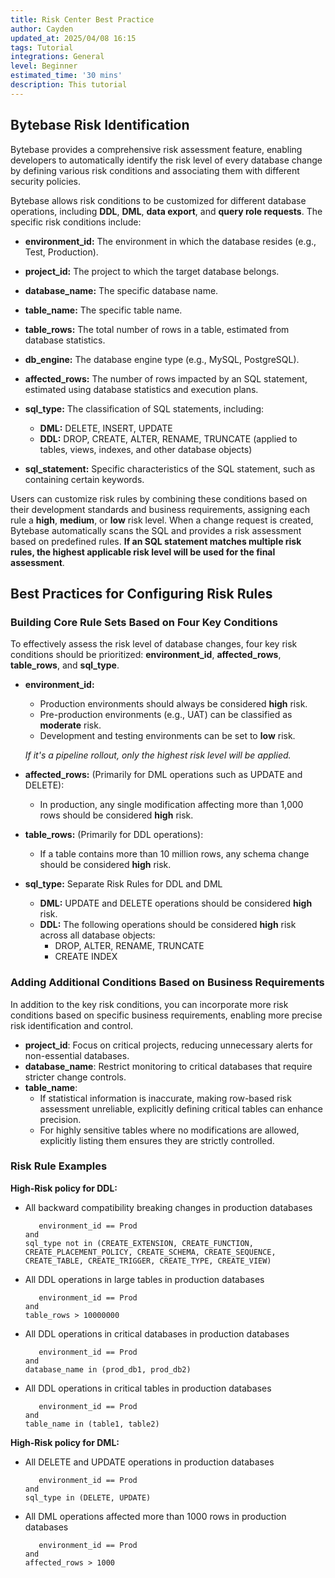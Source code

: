 ```yaml
---
title: Risk Center Best Practice
author: Cayden
updated_at: 2025/04/08 16:15
tags: Tutorial
integrations: General
level: Beginner
estimated_time: '30 mins'
description: This tutorial
---
```


## Bytebase Risk Identification

Bytebase provides a comprehensive risk assessment feature, enabling developers to automatically identify the risk level of every database change by defining various risk conditions and associating them with different security policies.

Bytebase allows risk conditions to be customized for different database operations, including **DDL**, **DML**, **data export**, and **query role requests**. The specific risk conditions include:

- **environment_id:** The environment in which the database resides (e.g., Test, Production).
- **project_id:** The project to which the target database belongs.
- **database_name:** The specific database name.
- **table_name:** The specific table name.
- **table_rows:** The total number of rows in a table, estimated from database statistics.
- **db_engine:** The database engine type (e.g., MySQL, PostgreSQL).
- **affected_rows:** The number of rows impacted by an SQL statement, estimated using database statistics and execution plans.
- **sql_type:** The classification of SQL statements, including:

   - **DML:** DELETE, INSERT, UPDATE
   - **DDL:** DROP, CREATE, ALTER, RENAME, TRUNCATE (applied to tables, views, indexes, and other database objects)
  
- **sql_statement:** Specific characteristics of the SQL statement, such as containing certain keywords.

Users can customize risk rules by combining these conditions based on their development standards and business requirements, assigning each rule a **high**, **medium**, or **low** risk level. When a change request is created, Bytebase automatically scans the SQL and provides a risk assessment based on predefined rules. **If an SQL statement matches multiple risk rules, the highest applicable risk level will be used for the final assessment**.

## Best Practices for Configuring Risk Rules

### Building Core Rule Sets Based on Four Key Conditions

To effectively assess the risk level of database changes, four key risk conditions should be prioritized: **environment_id**, **affected_rows**, **table_rows**, and **sql_type**.

- **environment_id:**
   - Production environments should always be considered **high** risk.
   - Pre-production environments (e.g., UAT) can be classified as **moderate** risk.
   - Development and testing environments can be set to **low** risk.
   
   _If it's a pipeline rollout, only the highest risk level will be applied._

- **affected_rows:** (Primarily for DML operations such as UPDATE and DELETE):
   - In production, any single modification affecting more than 1,000 rows should be considered **high** risk.

- **table_rows:** (Primarily for DDL operations):
   - If a table contains more than 10 million rows, any schema change should be considered **high** risk.

- **sql_type:** Separate Risk Rules for DDL and DML
   - **DML:** UPDATE and DELETE operations should be considered **high** risk.
   - **DDL:** The following operations should be considered **high** risk across all database objects:
     - DROP, ALTER, RENAME, TRUNCATE
     - CREATE INDEX

### Adding Additional Conditions Based on Business Requirements

In addition to the key risk conditions, you can incorporate more risk conditions based on specific business requirements, enabling more precise risk identification and control.

- **project_id**: Focus on critical projects, reducing unnecessary alerts for non-essential databases.
- **database_name**: Restrict monitoring to critical databases that require stricter change controls.
- **table_name**: 
   - If statistical information is inaccurate, making row-based risk assessment unreliable, explicitly defining critical tables can enhance precision.
   - For highly sensitive tables where no modifications are allowed, explicitly listing them ensures they are strictly controlled.

### Risk Rule Examples

**High-Risk policy for DDL:**

- All backward compatibility breaking changes in production databases

   ```text
      environment_id == Prod
   and
   sql_type not in (CREATE_EXTENSION, CREATE_FUNCTION, CREATE_PLACEMENT_POLICY, CREATE_SCHEMA, CREATE_SEQUENCE, CREATE_TABLE, CREATE_TRIGGER, CREATE_TYPE, CREATE_VIEW)
   ```

- All DDL operations in large tables in production databases

   ```text
      environment_id == Prod 
   and
   table_rows > 10000000
   ```

- All DDL operations in critical databases in production databases

   ```text
      environment_id == Prod 
   and
   database_name in (prod_db1, prod_db2)
   ```

- All DDL operations in critical tables in production databases

   ```text
      environment_id == Prod
   and
   table_name in (table1, table2)
   ```

**High-Risk policy for DML:**

- All DELETE and UPDATE operations in production databases

   ```text
      environment_id == Prod
   and
   sql_type in (DELETE, UPDATE)
   ```

- All DML operations affected more than 1000 rows in production databases

   ```text
      environment_id == Prod
   and
   affected_rows > 1000
   ```


